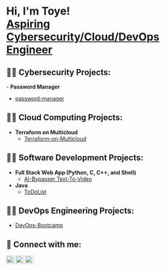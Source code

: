 <h1>Hi, I'm Toye! <br/><a href="https://github.com/toyekuti">Aspiring Cybersecurity/Cloud/DevOps Engineer</a></h1>

<h2>👨‍💻 Cybersecurity Projects:</h2>
- <b>Password Manager</b>

  - [password-manager](https://github.com/toyekuti/password-manager)

<h2>👨‍💻 Cloud Computing Projects:</h2>

- <b>Terraform on Multicloud</b>
  - [Terraform-on-Multicloud](https://github.com/toyekuti/Terraform-on-Multicloud)

<h2>👨‍💻 Software Development Projects:</h2>

- <b>Full Stack Web App (Python, C, C++, and Shell)</b>
  - [AI-Bypasser Text-To-Video](https://github.com/toyekuti/AI-Bypasser)
- <b>Java</b>
  - [ToDoList](https://github.com/toyekuti/ToDoList)

<h2>👨‍💻 DevOps Engineering Projects:</h2>

  - [DevOps-Bootcamp](https://github.com/toyekuti/DevOps-Bootcamp)


<h2> 🤳 Connect with me:</h2>

[<img align="left" alt="OlutoyeRansome-Kuti | LinkedIn" width="22px" src="https://cdn.jsdelivr.net/npm/simple-icons@v3/icons/linkedin.svg" />][linkedin]
[<img align="left" alt="OlutoyeRansome-Kuti | Twitter" width="22px" src="https://cdn.jsdelivr.net/npm/simple-icons@v3/icons/twitter.svg" />][twitter]
[<img align="left" alt="OlutoyeRansome-Kuti | Instagram" width="22px" src="https://cdn.jsdelivr.net/npm/simple-icons@v3/icons/instagram.svg" />][instagram]

[linkedin]: https://www.linkedin.com/in/olutoyeransomekuti
[twitter]: https://twitter.com/toyekuti
[instagram]: https://www.instagram.com/olutoyekuti

<!--
**toyekuti/toyekuti** is a ✨ _special_ ✨ repository because its `README.md` (this file) appears on your GitHub profile.

Here are some ideas to get you started:

- 🔭 I’m currently working on ... Cybersecurity, Cloud Computing & DevOps projects
- 🌱 I’m currently learning ... Cybersecurity, Cloud Computing & DevOps Engineering
- 👯 I’m looking to collaborate on ... Cybersecurity, Cloud Computing and DevOps projects
- 🤔 I’m looking for help with ... Cybersecurity, Cloud Computing and DevOps Engineering
- 💬 Ask me about ... Web Development, Information Security, Docker, Terraform, Kubernetes, AWS, GCP & Microsoft Azure
- 📫 How to reach me: ... olutoyekuti@gmail.com
- 😄 Pronouns: ... He/Him/His
- ⚡ Fun fact: ... I can comfortably roll a kayak backward!
-->

